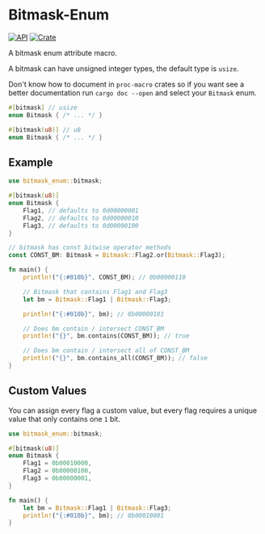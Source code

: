 # Bitmask-Enum

[![API](https://docs.rs/bitmask-enum/badge.svg)](https://docs.rs/bitmask-enum)
[![Crate](https://img.shields.io/crates/v/bitmask-enum.svg)](https://crates.io/crates/bitmask-enum)

A bitmask enum attribute macro.

A bitmask can have unsigned integer types, the default type is `usize`.

Don't know how to document in `proc-macro` crates so if you want see a better documentation run `cargo doc --open` and select your `Bitmask` enum.

```rust
#[bitmask] // usize
enum Bitmask { /* ... */ }

#[bitmask(u8)] // u8
enum Bitmask { /* ... */ }
```

## Example

```rust
use bitmask_enum::bitmask;

#[bitmask(u8)]
enum Bitmask {
    Flag1, // defaults to 0d00000001
    Flag2, // defaults to 0d00000010
    Flag3, // defaults to 0d00000100
}

// bitmask has const bitwise operator methods
const CONST_BM: Bitmask = Bitmask::Flag2.or(Bitmask::Flag3);

fn main() {
    println!("{:#010b}", CONST_BM); // 0b00000110

    // Bitmask that contains Flag1 and Flag3
    let bm = Bitmask::Flag1 | Bitmask::Flag3;

    println!("{:#010b}", bm); // 0b00000101

    // Does bm contain / intersect CONST_BM
    println!("{}", bm.contains(CONST_BM)); // true

    // Does bm contain / intersect all of CONST_BM
    println!("{}", bm.contains_all(CONST_BM)); // false
}
```

## Custom Values

You can assign every flag a custom value, but every flag requires a unique value that only contains one `1` bit.

```rust
use bitmask_enum::bitmask;

#[bitmask(u8)]
enum Bitmask {
    Flag1 = 0b00010000,
    Flag2 = 0b00000100,
    Flag3 = 0b00000001,
}

fn main() {
    let bm = Bitmask::Flag1 | Bitmask::Flag3;
    println!("{:#010b}", bm); // 0b00010001
}
```
